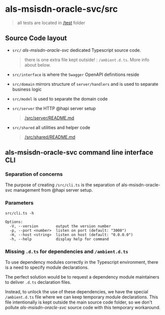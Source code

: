 # als-msisdn-oracle-svc/src #
> all tests are located in [/test](../test/README.md) folder

## Source Code layout ##

- `src/` _als-msisdn-oracle-svc_ dedicated Typescript source code.
  > there is one extra file kept outside! : `/ambient.d.ts`. More info about below.

- `src/interface` is where the `Swagger` OpenAPI definitions reside
- `src/domain` mirrors structure of `server/handlers` and is used to separate business logic
- `src/model` is used to separate the domain code
- `src/server` the HTTP @hapi server setup
  > [/src/server/README.md](server/README.md)
- `src/shared` all utilities and helper code
  > [/src/shared/README.md](shared/README.md)

## als-msisdn-oracle-svc command line interface CLI

### Separation of concerns
The purpose of creating `/src/cli.ts` is the separation of als-msisdn-oracle-svc management from @hapi server setup.


### Parameters
```text
src/cli.ts -h

Options:
  -V, --version        output the version number
  -p, --port <number>  listen on port (default: "3000")
  -H, --host <string>  listen on host (default: "0.0.0.0")
  -h, --help           display help for command
```


### Missing `.d.ts` for dependencies and `/ambient.d.ts` ###

To use dependency modules correctly in the Typescript environment,
there is a need to specify module declarations.

The perfect solution would be to request a dependency module maintainers to deliver `.d.ts` declaration files.

Instead, to unlock the use of these dependencies, we have the special `/ambient.d.ts` file where we can keep temporary module declarations. This file intentionally is kept outside the main source code folder, so we don't pollute _als-msisdn-oracle-svc_ source code with this temporary workaround.
